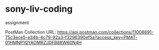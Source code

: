 # sony-liv-coding
assignment 


PostMan Collection URL:
https://api.postman.com/collections/11008691-75c3ece5-e34b-4c79-92a3-f3296390ef5a?access_key=PMAT-01HMNP1QYADMRZJDFB88W60N4H
